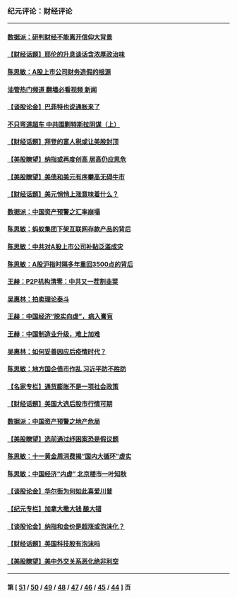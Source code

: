 ### 纪元评论：财经评论
---
#### [数据派：研判财经不能离开信仰大背景](../../pages/nsc1026/n12932684.md?05092111) 
#### [【财经话题】耶伦的升息谈话含浓厚政治味](../../pages/nsc1026/n12927299.md?05092111) 
#### [陈思敏：A股上市公司财务造假的根源](../../pages/nsc1026/n11229323.md?05092111) 
#### [油管热门频道 翻墙必看视频 新闻](ok?05092111)
#### [【谈股论金】巴菲特也说通胀来了](../../pages/nsc1026/n12922463.md?05092111) 
#### [不只弯道超车 中共围剿特斯拉阴谋（上）](../../pages/nsc1026/n12919595.md?05092111) 
#### [【财经话题】拜登的富人税或让美股封顶](../../pages/nsc1026/n12899125.md?05092111) 
#### [【美股瞭望】纳指或再度创高 居高仍应思危](../../pages/nsc1026/n12878350.md?05092111) 
#### [【美股瞭望】美债和美元有序攀高无碍牛市](../../pages/nsc1026/n12844459.md?05092111) 
#### [【财经话题】美元悄悄上涨意味着什么？](../../pages/nsc1026/n12798222.md?05092111) 
#### [数据派：中国资产预警之汇率崩塌](../../pages/nsc1026/n12774242.md?05092111) 
#### [陈思敏：蚂蚁集团下架互联网存款产品的背后](../../pages/nsc1026/n12719862.md?05092111) 
#### [陈思敏：中共对A股上市公司补贴泛滥成灾](../../pages/nsc1026/n12713263.md?05092111) 
#### [陈思敏：A股沪指时隔多年重回3500点的背后](../../pages/nsc1026/n12675538.md?05092111) 
#### [王赫：P2P机构清零：中共又一茬割韭菜](../../pages/nsc1026/n12614544.md?05092111) 
#### [吴惠林：拍卖理论泰斗](../../pages/nsc1026/n12591360.md?05092111) 
#### [王赫：中国经济“脱实向虚”，病入膏肓](../../pages/nsc1026/n12564946.md?05092111) 
#### [王赫：中国制造业升级，难上加难](../../pages/nsc1026/n12559461.md?05092111) 
#### [吴惠林：如何妥善因应后疫情时代？](../../pages/nsc1026/n12553885.md?05092111) 
#### [陈思敏：地方国企债市作乱 习近平防不胜防](../../pages/nsc1026/n12553384.md?05092111) 
#### [【名家专栏】通货膨胀不是一项社会政策](../../pages/nsc1026/n12528711.md?05092111) 
#### [【财经话题】美国大选后股市行情可期](../../pages/nsc1026/n12514949.md?05092111) 
#### [数据派：中国资产预警之地产危局](../../pages/nsc1026/n12490884.md?05092111) 
#### [【美股瞭望】选前通过纾困案恐是假议题](../../pages/nsc1026/n12487724.md?05092111) 
#### [陈思敏：十一黄金周消费揭“国内大循环”虚实](../../pages/nsc1026/n12468798.md?05092111) 
#### [陈思敏：中国经济“内虚” 北京楼市一叶知秋](../../pages/nsc1026/n12464918.md?05092111) 
#### [【谈股论金】华尔街为何如此喜爱川普](../../pages/nsc1026/n12460691.md?05092111) 
#### [【纪元专栏】加拿大撒大钱 酿大错](../../pages/nsc1026/n12406564.md?05092111) 
#### [【谈股论金】纳指和金价是超涨或泡沫化？](../../pages/nsc1026/n12315192.md?05092111) 
#### [【财经话题】美国科技股有泡沫吗](../../pages/nsc1026/n12298638.md?05092111) 
#### [【美股瞭望】美中外交关系恶化绝非利空](../../pages/nsc1026/n12282193.md?05092111) 

---
#### 第 [ [51](./51.md?05092111) / [50](./50.md?05092111) / [49](./49.md?05092111) / [48](./48.md?05092111) / [47](./47.md?05092111) / [46](./46.md?05092111) / [45](./45.md?05092111) / [44](./44.md?05092111) ] 页
